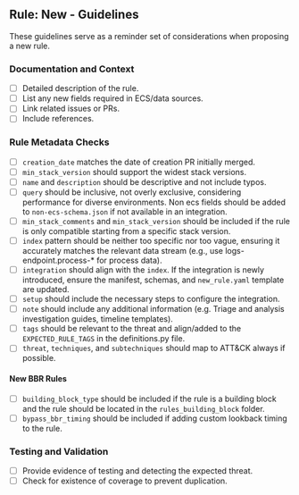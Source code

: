 ## Rule: New - Guidelines

These guidelines serve as a reminder set of considerations when proposing a new rule.

### Documentation and Context

- [ ] Detailed description of the rule.
- [ ] List any new fields required in ECS/data sources.
- [ ] Link related issues or PRs.
- [ ] Include references.

### Rule Metadata Checks

- [ ] `creation_date` matches the date of creation PR initially merged.
- [ ] `min_stack_version` should support the widest stack versions.
- [ ] `name` and `description` should be descriptive and not include typos.
- [ ] `query` should be inclusive, not overly exclusive, considering performance for diverse environments. Non ecs fields should be added to `non-ecs-schema.json` if not available in an integration.
- [ ] `min_stack_comments` and `min_stack_version` should be included if the rule is only compatible starting from a specific stack version.
- [ ] `index` pattern should be neither too specific nor too vague, ensuring it accurately matches the relevant data stream (e.g., use logs-endpoint.process-* for process data).
- [ ] `integration` should align with the `index`. If the integration is newly introduced, ensure the manifest, schemas, and `new_rule.yaml` template are updated.
- [ ] `setup` should include the necessary steps to configure the integration.
- [ ] `note` should include any additional information (e.g. Triage and analysis investigation guides, timeline templates).
- [ ] `tags` should be relevant to the threat and align/added to the `EXPECTED_RULE_TAGS` in the definitions.py file.
- [ ] `threat`, `techniques`, and `subtechniques` should map to ATT&CK always if possible.

#### New BBR Rules
- [ ] `building_block_type` should be included if the rule is a building block and the rule should be located in the `rules_building_block` folder.
- [ ] `bypass_bbr_timing` should be included if adding custom lookback timing to the rule.

### Testing and Validation

- [ ] Provide evidence of testing and detecting the expected threat.
- [ ] Check for existence of coverage to prevent duplication.
